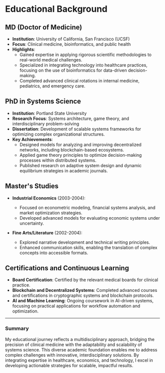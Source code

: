 # Educational Background

## MD (Doctor of Medicine)
- **Institution**: University of California, San Francisco (UCSF)  
- **Focus**: Clinical medicine, bioinformatics, and public health  
- **Highlights**:  
  - Gained expertise in applying rigorous scientific methodologies to real-world medical challenges.  
  - Specialized in integrating technology into healthcare practices, focusing on the use of bioinformatics for data-driven decision-making.  
  - Completed advanced clinical rotations in internal medicine, pediatrics, and emergency care.  

## PhD in Systems Science
- **Institution**: Portland State University  
- **Research Focus**: Systems architecture, game theory, and interdisciplinary problem-solving  
- **Dissertation**: Development of scalable systems frameworks for optimizing complex organizational structures.  
- **Key Achievements**:  
  - Designed models for analyzing and improving decentralized networks, including blockchain-based ecosystems.  
  - Applied game theory principles to optimize decision-making processes within distributed systems.  
  - Published research on adaptive system design and dynamic equilibrium strategies in academic journals.

## Master's Studies
- **Industrial Economics** (2003-2004):  
  - Focused on econometric modeling, financial systems analysis, and market optimization strategies.  
  - Developed advanced models for evaluating economic systems under uncertainty.

- **Fine Arts/Literature** (2002-2004):  
  - Explored narrative development and technical writing principles.  
  - Enhanced communication skills, enabling the translation of complex concepts into accessible formats.

## Certifications and Continuous Learning
- **Board Certification**: Certified by the relevant medical boards for clinical practice.  
- **Blockchain and Decentralized Systems**: Completed advanced courses and certifications in cryptographic systems and blockchain protocols.  
- **AI and Machine Learning**: Ongoing coursework in AI-driven systems, focusing on practical applications for workflow automation and optimization.

---

### Summary
My educational journey reflects a multidisciplinary approach, bridging the precision of clinical medicine with the adaptability and scalability of systems science. This diverse academic foundation enables me to address complex challenges with innovative, interdisciplinary solutions. By integrating expertise in healthcare, economics, and technology, I excel in developing actionable strategies for scalable, impactful results.
